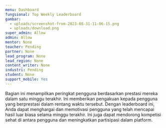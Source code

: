 ```yaml
---
menu: Dashboard
fungsional: Top Weekly Leaderboard
gambar:
  - uploads/screenshot-from-2023-08-31-11-06-15.png
  - uploads/download.png
super_admin: Allow
admin: Allow
mentor: None
teacher: Pending
partner: None
lead_program: None
lead_region: None
content_writer: None
industri: Pending
student: None
support_mobile: Yes
---
```

Bagian ini menampilkan peringkat pengguna berdasarkan prestasi mereka dalam satu minggu terakhir. Ini memberikan pengakuan kepada pengguna yang berprestasi dalam rentang waktu tersebut. Dengan leaderboard ini, Anda dapat menghargai dan memotivasi pengguna yang telah mencapai hasil luar biasa selama minggu terakhir. Ini juga dapat mendorong kompetisi sehat di antara pengguna dan meningkatkan partisipasi dalam platform.